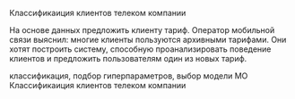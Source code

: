 Классификаиция клиентов телеком компании

На основе данных предложить клиенту тариф.
Оператор мобильной связи выяснил: многие клиенты пользуются архивными тарифами. Они хотят построить систему, способную проанализировать поведение клиентов и предложить пользователям один из новых тариф.



классификация, подбор гиперпараметров, выбор модели МО
Классификаиция клиентов телеком компании
